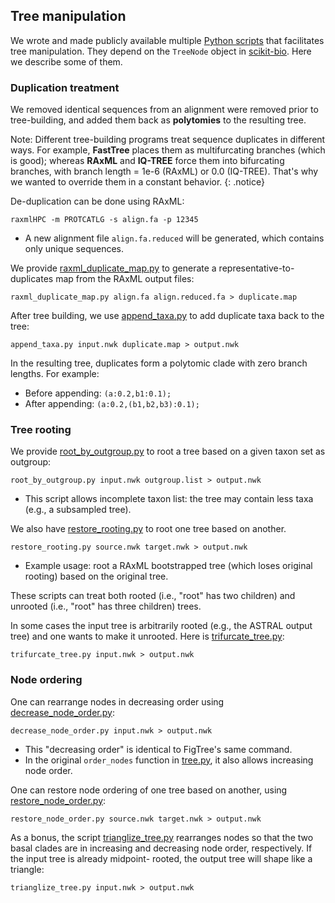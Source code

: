 ## Tree manipulation

We wrote and made publicly available multiple [Python scripts](../code/scripts) that facilitates tree manipulation. They depend on the `TreeNode` object in [scikit-bio](http://scikit-bio.org/). Here we describe some of them.


### Duplication treatment

We removed identical sequences from an alignment were removed prior to tree-building, and added them back as **polytomies** to the resulting tree.

Note: Different tree-building programs treat sequence duplicates in different ways. For example, **FastTree** places them as multifurcating branches (which is good); whereas **RAxML** and **IQ-TREE** force them into bifurcating branches, with branch length = 1e-6 (RAxML) or 0.0 (IQ-TREE). That's why we wanted to override them in a constant behavior.
{: .notice}

De-duplication can be done using RAxML:

```
raxmlHPC -m PROTCATLG -s align.fa -p 12345
```

- A new alignment file `align.fa.reduced` will be generated, which contains only unique sequences.

We provide [raxml_duplicate_map.py](../code/scripts/raxml_duplicate_map.py) to generate a representative-to-duplicates map from the RAxML output files:

```
raxml_duplicate_map.py align.fa align.reduced.fa > duplicate.map
```

After tree building, we use [append_taxa.py](../code/scripts/append_taxa.py) to add duplicate taxa back to the tree:

```
append_taxa.py input.nwk duplicate.map > output.nwk
```

In the resulting tree, duplicates form a polytomic clade with zero branch lengths. For example:

- Before appending: `(a:0.2,b1:0.1);`
- After appending: `(a:0.2,(b1,b2,b3):0.1);`


### Tree rooting

We provide [root_by_outgroup.py](../code/scripts/root_by_outgroup.py) to root a tree based on a given taxon set as outgroup:

```
root_by_outgroup.py input.nwk outgroup.list > output.nwk
```

- This script allows incomplete taxon list: the tree may contain less taxa (e.g., a subsampled tree).

We also have [restore_rooting.py](../code/scripts/restore_rooting.py) to root one tree based on another.

```
restore_rooting.py source.nwk target.nwk > output.nwk
```

- Example usage: root a RAxML bootstrapped tree (which loses original rooting) based on the original tree.

These scripts can treat both rooted (i.e., "root" has two children) and unrooted (i.e., "root" has three children) trees.

In some cases the input tree is arbitrarily rooted (e.g., the ASTRAL output tree) and one wants to make it unrooted. Here is [trifurcate_tree.py](../code/scripts/trifurcate_tree.py):

```
trifurcate_tree.py input.nwk > output.nwk
```


### Node ordering

One can rearrange nodes in decreasing order using [decrease_node_order.py](../code/scripts/decrease_node_order.py):

```
decrease_node_order.py input.nwk > output.nwk
```

- This "decreasing order" is identical to FigTree's same command.
- In the original `order_nodes` function in [tree.py](../code/utils/tree.py), it also allows increasing node order.

One can restore node ordering of one tree based on another, using [restore_node_order.py](../code/scripts/restore_node_order.py):

```
restore_node_order.py source.nwk target.nwk > output.nwk
```

As a bonus, the script [trianglize_tree.py](../code/scripts/trianglize_tree.py) rearranges nodes so that the two basal clades are in increasing and
decreasing node order, respectively. If the input tree is already midpoint-
rooted, the output tree will shape like a triangle:

```
trianglize_tree.py input.nwk > output.nwk
```